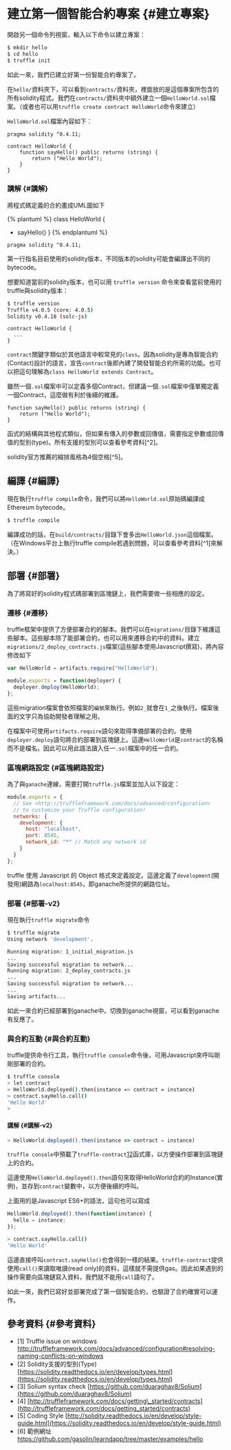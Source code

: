 # 建立第一個智能合約專案 {#建立專案}

開啟另一個命令列視窗，輸入以下命令以建立專案：

```sh
$ mkdir hello
$ cd hello
$ truffle init
```

如此一來，我們已建立好第一份智能合約專案了。

在`hello/`資料夾下，可以看到`contracts/`資料夾，裡面放的是這個專案所包含的所有solidity程式。我們在`contracts/`資料夾中額外建立一個`HelloWorld.sol`檔案。（或者也可以用`truffle create contract HelloWorld`命令來建立）

`HelloWorld.sol`檔案內容如下：

```
pragma solidity ^0.4.11;

contract HelloWorld {
    function sayHello() public returns (string) {
        return ("Hello World");
    }
}
```

### 講解 {#講解}

將程式碼定義的合約畫成UML圖如下

{% plantuml %}
class HelloWorld {
+ sayHello()
}
{% endplantuml %}

```
pragma solidity ^0.4.11;
```

第一行指名目前使用的solidity版本，不同版本的solidity可能會編譯出不同的bytecode。

想要知道當前的solidity版本，也可以用 `truffle version` 命令來查看當前使用的truffle與solidity版本：

```sh
$ truffle version
Truffle v4.0.5 (core: 4.0.5)
Solidity v0.4.18 (solc-js)
```

```
contract HelloWorld {
  ...
}
```

`contract`關鍵字類似於其他語言中較常見的`class`。因為solidity是專為智能合約\(Contact\)設計的語言，宣告`contract`後即內建了開發智能合約所需的功能。也可以把這句理解為`class HelloWorld extends Contract`。

雖然一個`.sol`檔案中可以定義多個Contract，但建議一個`.sol`檔案中僅單獨定義一個Contract，這麼做有利於後續的維護。

```
function sayHello() public returns (string) {
    return ("Hello World");
}
```

函式的結構與其他程式類似，但如果有傳入的參數或回傳值，需要指定參數或回傳值的型別\(type\)。所有支援的型別可以查看參考資料[^2]。

solidity官方推薦的縮排風格為4個空格[^5]。

## 編譯 {#編譯}

現在執行`truffle compile`命令，我們可以將`HelloWorld.sol`原始碼編譯成Ethereum bytecode。

```sh
$ truffle compile
```

編譯成功的話，在`build/contracts/`目錄下會多出`HelloWorld.json`這個檔案。（在Windows平台上執行truffle compile若遇到問題，可以查看參考資料[^1]來解決。）

## 部署 {#部署}

為了將寫好的solidity程式碼部署到區塊鏈上，我們需要做一些相應的設定。

### 遷移 {#遷移}

truffle框架中提供了方便部署合約的腳本。我們可以在`migrations/`目錄下維護這些腳本。這些腳本除了能部署合約，也可以用來遷移合約中的資料。建立`migrations/2_deploy_contracts.js`檔案\(這些腳本使用Javascript撰寫\)，將內容修改如下

```js
var HelloWorld = artifacts.require("HelloWorld");

module.exports = function(deployer) {
  deployer.deploy(HelloWorld);
};
```

這些migration檔案會依照檔案的`編號`來執行。例如`2_`就會在`1_`之後執行。檔案後面的文字只為協助開發者理解之用。

在檔案中可使用`artifacts.require`語句來取得準備部署的合約。使用`deployer.deploy`語句將合約部署到區塊鏈上。這邊`HelloWorld`是`contract`的名稱而不是檔名。因此可以用此語法讀入任一`.sol`檔案中的任一合約。

### 區塊網路設定 {#區塊網路設定}

為了與`ganache`連線，需要打開`truffle.js`檔案並加入以下設定：

```js
module.exports = {
  // See <http://truffleframework.com/docs/advanced/configuration>
  // to customize your Truffle configuration!
  networks: {
    development: {
      host: "localhost",
      port: 8545,
      network_id: "*" // Match any network id
    }
  }
};
```

truffle 使用 Javascript 的 Object 格式來定義設定。這邊定義了`development`(開發用)網路為`localhost:8545`，即ganache所提供的網路位址。

### 部署 {#部署-v2}

現在執行`truffle migrate`命令

```sh
$ truffle migrate
Using network 'development'.

Running migration: 1_initial_migration.js
...
Saving successful migration to network...
Running migration: 2_deploy_contracts.js
...
Saving successful migration to network...
...
Saving artifacts...

```

如此一來合約已經部署到ganache中。切換到ganache視窗，可以看到ganache有反應了。

### 與合約互動 {#與合約互動}

truffle提供命令行工具，執行`truffle console`命令後，可用Javascript來呼叫剛剛部署的合約。

```sh
$ truffle console
> let contract
> HelloWorld.deployed().then(instance => contract = instance)
> contract.sayHello.call()
'Hello World'
>
```

#### 講解 {#講解-v2}

```js
> HelloWorld.deployed().then(instance => contract = instance)
```

`truffle console`中預載了`truffle-contract`[12](https://blog.gasolin.idv.tw/2017/09/06/howto-write-a-smart-contract/#fn:12)函式庫，以方便操作部署到區塊鏈上的合約。

這邊使用`HelloWorld.deployed().then`語句來取得HelloWorld合約的Instance\(實例\)，並存到`contract`變數中，以方便後續的呼叫。

上面用的是Javascript ES6+的語法，這句也可以寫成

```js
HelloWorld.deployed().then(function(instance) {
  hello = instance;
});
```

```sh
> contract.sayHello.call()
'Hello World'
```

這邊直接呼叫`contract.sayHello()`也會得到一樣的結果。`truffle-contract`提供使用`call()`來讀取唯讀\(read only\)的資料，這樣就不需提供gas。因此如果遇到的操作需要向區塊鏈寫入資料，我們就不能用`call`語句了。

如此一來，我們已寫好並部署完成了第一個智能合約，也驗證了合約確實可以運作。

## 參考資料 {#參考資料}

* [1]  Truffle issue on windows http://truffleframework.com/docs/advanced/configuration#resolving-naming-conflicts-on-windows
* [2] Solidity支援的型別\(Type\) [https://solidity.readthedocs.io/en/develop/types.html](https://solidity.readthedocs.io/en/develop/types.html)
* [3] Solium syntax check [https://github.com/duaraghav8/Solium](https://github.com/duaraghav8/Solium)
* [4] [http://truffleframework.com/docs/getting\_started/contracts](http://truffleframework.com/docs/getting_started/contracts)
* [5] Coding Style [http://solidity.readthedocs.io/en/develop/style-guide.html](https://solidity.readthedocs.io/en/develop/style-guide.html)
* [6] 範例網址 https://github.com/gasolin/learndapp/tree/master/examples/hello
